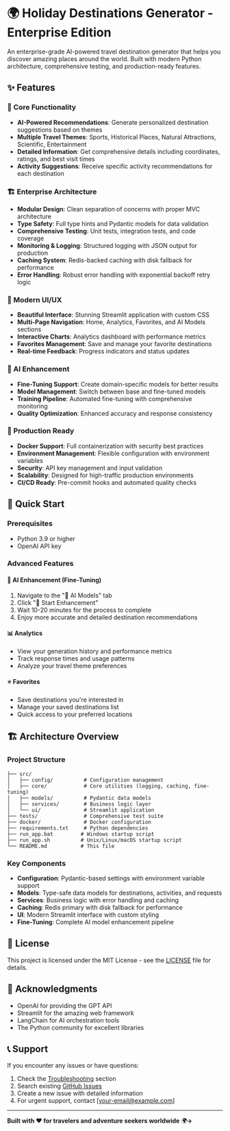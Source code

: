 # 🌍 Holiday Destinations Generator - Enterprise Edition

An enterprise-grade AI-powered travel destination generator that helps you discover amazing places around the world. Built with modern Python architecture, comprehensive testing, and production-ready features.

## ✨ Features

### 🎯 Core Functionality
- **AI-Powered Recommendations**: Generate personalized destination suggestions based on themes
- **Multiple Travel Themes**: Sports, Historical Places, Natural Attractions, Scientific, Entertainment
- **Detailed Information**: Get comprehensive details including coordinates, ratings, and best visit times
- **Activity Suggestions**: Receive specific activity recommendations for each destination

### 🏗️ Enterprise Architecture
- **Modular Design**: Clean separation of concerns with proper MVC architecture
- **Type Safety**: Full type hints and Pydantic models for data validation
- **Comprehensive Testing**: Unit tests, integration tests, and code coverage
- **Monitoring & Logging**: Structured logging with JSON output for production
- **Caching System**: Redis-backed caching with disk fallback for performance
- **Error Handling**: Robust error handling with exponential backoff retry logic

### 🎨 Modern UI/UX
- **Beautiful Interface**: Stunning Streamlit application with custom CSS
- **Multi-Page Navigation**: Home, Analytics, Favorites, and AI Models sections
- **Interactive Charts**: Analytics dashboard with performance metrics
- **Favorites Management**: Save and manage your favorite destinations
- **Real-time Feedback**: Progress indicators and status updates

### 🤖 AI Enhancement
- **Fine-Tuning Support**: Create domain-specific models for better results
- **Model Management**: Switch between base and fine-tuned models
- **Training Pipeline**: Automated fine-tuning with comprehensive monitoring
- **Quality Optimization**: Enhanced accuracy and response consistency

### 🚀 Production Ready
- **Docker Support**: Full containerization with security best practices
- **Environment Management**: Flexible configuration with environment variables
- **Security**: API key management and input validation
- **Scalability**: Designed for high-traffic production environments
- **CI/CD Ready**: Pre-commit hooks and automated quality checks

## 🚀 Quick Start

### Prerequisites
- Python 3.9 or higher
- OpenAI API key

### Advanced Features

#### 🤖 AI Enhancement (Fine-Tuning)
1. Navigate to the "🤖 AI Models" tab
2. Click "🚀 Start Enhancement"
3. Wait 10-20 minutes for the process to complete
4. Enjoy more accurate and detailed destination recommendations

#### 📊 Analytics
- View your generation history and performance metrics
- Track response times and usage patterns
- Analyze your travel theme preferences

#### ⭐ Favorites
- Save destinations you're interested in
- Manage your saved destinations list
- Quick access to your preferred locations


## 🏗️ Architecture Overview

### Project Structure
```
├── src/
│   ├── config/          # Configuration management
│   ├── core/            # Core utilities (logging, caching, fine-tuning)
│   ├── models/          # Pydantic data models
│   ├── services/        # Business logic layer
│   └── ui/              # Streamlit application
├── tests/               # Comprehensive test suite
├── docker/              # Docker configuration
├── requirements.txt     # Python dependencies
├── run_app.bat         # Windows startup script
├── run_app.sh          # Unix/Linux/macOS startup script
└── README.md           # This file
```

### Key Components

- **Configuration**: Pydantic-based settings with environment variable support
- **Models**: Type-safe data models for destinations, activities, and requests
- **Services**: Business logic with error handling and caching
- **Caching**: Redis primary with disk fallback for performance
- **UI**: Modern Streamlit interface with custom styling
- **Fine-Tuning**: Complete AI model enhancement pipeline


## 📝 License

This project is licensed under the MIT License - see the [LICENSE](LICENSE) file for details.

## 🙏 Acknowledgments

- OpenAI for providing the GPT API
- Streamlit for the amazing web framework
- LangChain for AI orchestration tools
- The Python community for excellent libraries

## 📞 Support

If you encounter any issues or have questions:

1. Check the [Troubleshooting](#-troubleshooting) section
2. Search existing [GitHub Issues](https://github.com/yourusername/holiday-destinations-generator/issues)
3. Create a new issue with detailed information
4. For urgent support, contact [your-email@example.com]

---

**Built with ❤️ for travelers and adventure seekers worldwide** 🌍✈️
